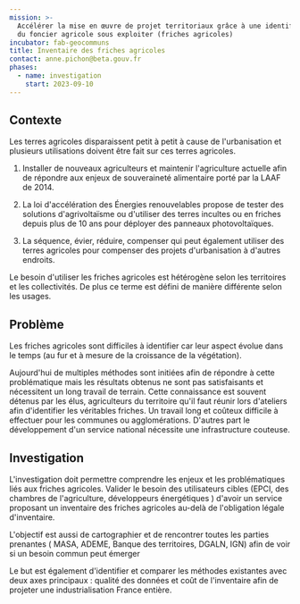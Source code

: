 ```yaml
---
mission: >-
  Accélérer la mise en œuvre de projet territoriaux grâce à une identification
  du foncier agricole sous exploiter (friches agricoles)
incubator: fab-geocommuns
title: Inventaire des friches agricoles
contact: anne.pichon@beta.gouv.fr
phases:
  - name: investigation
    start: 2023-09-10
---
```

## Contexte

Les terres agricoles disparaissent petit à petit à cause de l'urbanisation et plusieurs utilisations doivent être fait sur ces terres agricoles. 
1. Installer de nouveaux agriculteurs et maintenir l'agriculture actuelle afin de répondre aux enjeux de souveraineté alimentaire porté par la LAAF de 2014.

2. La loi d'accélération des Énergies renouvelables propose de tester des solutions d'agrivoltaïsme ou d'utiliser des terres incultes ou en friches depuis plus de 10 ans pour déployer des panneaux photovoltaïques.

3. La séquence, évier, réduire, compenser qui peut également utiliser des terres agricoles pour compenser des projets d'urbanisation à d'autres endroits.

Le besoin d'utiliser les friches agricoles est hétérogène selon les territoires et les collectivités. De plus ce terme est défini de manière différente selon les usages.

## Problème

Les friches agricoles sont difficiles à identifier car leur aspect évolue dans le temps (au fur et à mesure de la croissance de la végétation).

Aujourd'hui de multiples méthodes sont initiées afin de répondre à cette problématique mais les résultats obtenus ne sont pas satisfaisants et nécessitent un long travail de terrain.
Cette connaissance est souvent détenus par les élus, agriculteurs du territoire qu'il faut réunir lors d'ateliers afin d'identifier les véritables friches.
Un travail long et coûteux difficile à effectuer pour les communes ou agglomérations.
D'autres part le développement d'un service national nécessite une infrastructure couteuse. 

## Investigation

L'investigation doit permettre comprendre les enjeux  et les problématiques liés aux friches agricoles. Valider le besoin des utilisateurs cibles (EPCI, des chambres de l'agriculture, développeurs énergétiques ) d'avoir un service proposant un inventaire des friches agricoles au-delà de l'obligation légale d'inventaire.

L'objectif est aussi de cartographier et de rencontrer toutes les parties prenantes ( MASA, ADEME, Banque des territoires, DGALN, IGN) afin de voir si un besoin commun peut émerger

Le but est également d'identifier et comparer les méthodes existantes avec deux axes principaux : qualité des données et coût de l'inventaire afin de projeter une industrialisation France entière.
